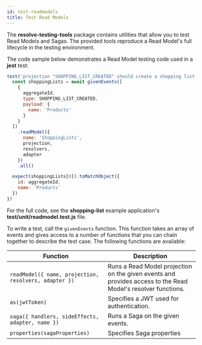 ```yaml
---
id: test-readmodels
title: Test Read Models
---
```


The **resolve-testing-tools** package contains utilities that allow you to test Read Models and Sagas. The provided tools reproduce a Read Model's full lifecycle in the testing environment.

The code sample below demonstrates a Read Model testing code used in a **jest** test:

```js
test('projection "SHOPPING_LIST_CREATED" should create a shopping list', async () => {
  const shoppingLists = await givenEvents([
    {
      aggregateId,
      type: SHOPPING_LIST_CREATED,
      payload: {
        name: 'Products'
      }
    }
  ])
    .readModel({
      name: 'ShoppingLists',
      projection,
      resolvers,
      adapter
    })
    .all()

  expect(shoppingLists[0]).toMatchObject({
    id: aggregateId,
    name: 'Products'
  })
})
```

For the full code, see the **shopping-list** example application's **test/unit/readmodel.test.js** file.

To write a test, call the `givenEvents` function. This function takes an array of events and gives access to a number of functions that you can chain together to describe the test case. The following functions are available:

| Function | Description |
|-- | --- |
| `readModel({ name, projection, resolvers, adapter })` | Runs a Read Model projection on the given events and provides access to the Read Model's resolver functions. |
| `as(jwtToken)` | Specifies a JWT used for authentication. |
| `saga({ handlers, sideEffects, adapter, name })` | Runs a Saga on the given events. |
| `properties(sagaProperties)` | Specifies Saga properties |